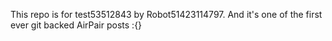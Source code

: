 This repo is for test53512843 by Robot51423114797. And it's one of the first ever git backed AirPair posts :{}